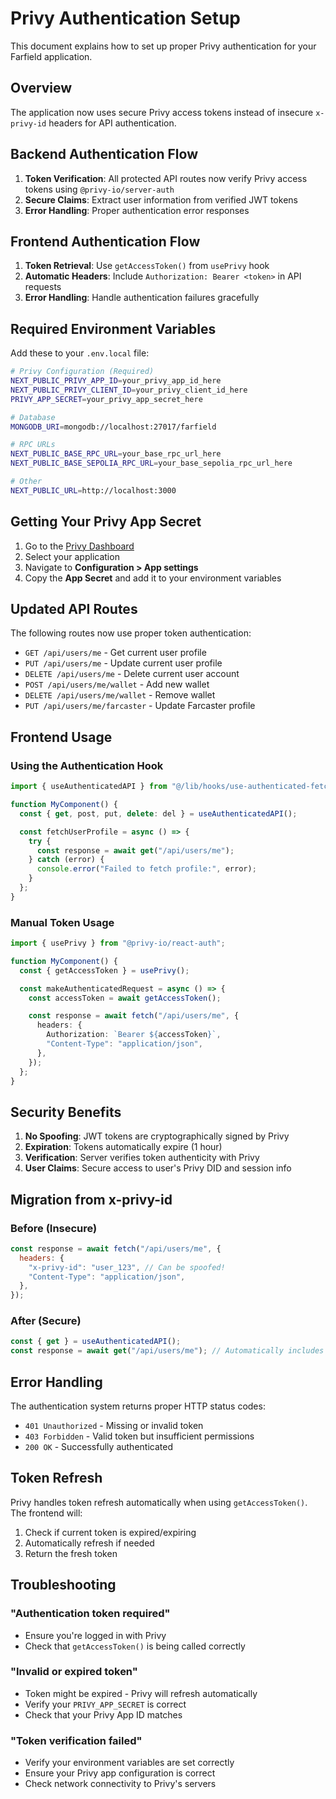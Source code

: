 # Privy Authentication Setup

This document explains how to set up proper Privy authentication for your Farfield application.

## Overview

The application now uses secure Privy access tokens instead of insecure `x-privy-id` headers for API authentication.

## Backend Authentication Flow

1. **Token Verification**: All protected API routes now verify Privy access tokens using `@privy-io/server-auth`
2. **Secure Claims**: Extract user information from verified JWT tokens
3. **Error Handling**: Proper authentication error responses

## Frontend Authentication Flow

1. **Token Retrieval**: Use `getAccessToken()` from `usePrivy` hook
2. **Automatic Headers**: Include `Authorization: Bearer <token>` in API requests
3. **Error Handling**: Handle authentication failures gracefully

## Required Environment Variables

Add these to your `.env.local` file:

```bash
# Privy Configuration (Required)
NEXT_PUBLIC_PRIVY_APP_ID=your_privy_app_id_here
NEXT_PUBLIC_PRIVY_CLIENT_ID=your_privy_client_id_here
PRIVY_APP_SECRET=your_privy_app_secret_here

# Database
MONGODB_URI=mongodb://localhost:27017/farfield

# RPC URLs
NEXT_PUBLIC_BASE_RPC_URL=your_base_rpc_url_here
NEXT_PUBLIC_BASE_SEPOLIA_RPC_URL=your_base_sepolia_rpc_url_here

# Other
NEXT_PUBLIC_URL=http://localhost:3000
```

## Getting Your Privy App Secret

1. Go to the [Privy Dashboard](https://dashboard.privy.io)
2. Select your application
3. Navigate to **Configuration > App settings**
4. Copy the **App Secret** and add it to your environment variables

## Updated API Routes

The following routes now use proper token authentication:

- `GET /api/users/me` - Get current user profile
- `PUT /api/users/me` - Update current user profile
- `DELETE /api/users/me` - Delete current user account
- `POST /api/users/me/wallet` - Add new wallet
- `DELETE /api/users/me/wallet` - Remove wallet
- `PUT /api/users/me/farcaster` - Update Farcaster profile

## Frontend Usage

### Using the Authentication Hook

```typescript
import { useAuthenticatedAPI } from "@/lib/hooks/use-authenticated-fetch";

function MyComponent() {
  const { get, post, put, delete: del } = useAuthenticatedAPI();

  const fetchUserProfile = async () => {
    try {
      const response = await get("/api/users/me");
    } catch (error) {
      console.error("Failed to fetch profile:", error);
    }
  };
}
```

### Manual Token Usage

```typescript
import { usePrivy } from "@privy-io/react-auth";

function MyComponent() {
  const { getAccessToken } = usePrivy();

  const makeAuthenticatedRequest = async () => {
    const accessToken = await getAccessToken();

    const response = await fetch("/api/users/me", {
      headers: {
        Authorization: `Bearer ${accessToken}`,
        "Content-Type": "application/json",
      },
    });
  };
}
```

## Security Benefits

1. **No Spoofing**: JWT tokens are cryptographically signed by Privy
2. **Expiration**: Tokens automatically expire (1 hour)
3. **Verification**: Server verifies token authenticity with Privy
4. **User Claims**: Secure access to user's Privy DID and session info

## Migration from x-privy-id

### Before (Insecure)

```javascript
const response = await fetch("/api/users/me", {
  headers: {
    "x-privy-id": "user_123", // Can be spoofed!
    "Content-Type": "application/json",
  },
});
```

### After (Secure)

```javascript
const { get } = useAuthenticatedAPI();
const response = await get("/api/users/me"); // Automatically includes verified token
```

## Error Handling

The authentication system returns proper HTTP status codes:

- `401 Unauthorized` - Missing or invalid token
- `403 Forbidden` - Valid token but insufficient permissions
- `200 OK` - Successfully authenticated

## Token Refresh

Privy handles token refresh automatically when using `getAccessToken()`. The frontend will:

1. Check if current token is expired/expiring
2. Automatically refresh if needed
3. Return the fresh token

## Troubleshooting

### "Authentication token required"

- Ensure you're logged in with Privy
- Check that `getAccessToken()` is being called correctly

### "Invalid or expired token"

- Token might be expired - Privy will refresh automatically
- Verify your `PRIVY_APP_SECRET` is correct
- Check that your Privy App ID matches

### "Token verification failed"

- Verify your environment variables are set correctly
- Ensure your Privy app configuration is correct
- Check network connectivity to Privy's servers

